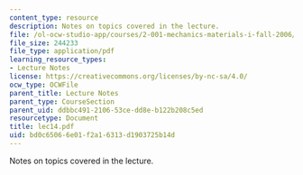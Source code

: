 ```yaml
---
content_type: resource
description: Notes on topics covered in the lecture.
file: /ol-ocw-studio-app/courses/2-001-mechanics-materials-i-fall-2006/bd0c65066e01f2a16313d1903725b14d_lec14.pdf
file_size: 244233
file_type: application/pdf
learning_resource_types:
- Lecture Notes
license: https://creativecommons.org/licenses/by-nc-sa/4.0/
ocw_type: OCWFile
parent_title: Lecture Notes
parent_type: CourseSection
parent_uid: ddbbc491-2106-53ce-dd8e-b122b208c5ed
resourcetype: Document
title: lec14.pdf
uid: bd0c6506-6e01-f2a1-6313-d1903725b14d
---
```

Notes on topics covered in the lecture.